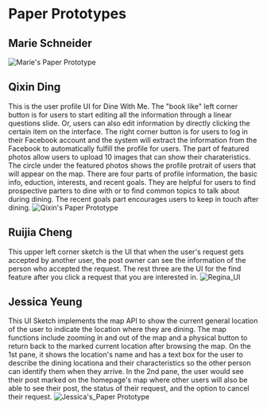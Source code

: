 # Paper Prototypes


## Marie Schneider
![Marie's Paper Prototype](https://github.com/dingqixin/chicas/blob/master/img/userinterface/2nd/Mari's%20prototype.jpg)


## Qixin Ding
This is the user profile UI for Dine With Me. The "book like" left corner button is for users to start editing all the information through a linear questions slide. Or, users can also edit information by directly clicking the certain item on the interface. The right corner button is for users to log in their Facebook account and the system will extract the information from the Facebook to automatically fulfill the profile for users. The part of featured photos allow users to upload 10 images that can show their charateristics. The circle under the featured photos shows the profile protrait of users that will appear on the map. There are four parts of profile information, the basic info, eduction, interests, and recent goals. They are helpful for users to find prospective parters to dine with or to find common topics to talk about during dining. The recent goals part encourages users to keep in touch after dining. 
![Qixin's Paper Prototype](https://github.com/dingqixin/chicas/blob/master/img/userinterface/2nd/Qixin's%20UI.jpeg)


## Ruijia Cheng
This upper left corner sketch is the UI that when the user's request gets accepted by another user, the post owner can see the information of the person who accepted the request. The rest three are the UI for the find feature after you click a request that you are interested in. 
![Regina_UI](https://github.com/dingqixin/chicas/blob/master/img/userinterface/2nd/2103140889.jpg)


## Jessica Yeung
This UI Sketch implements the map API to show the current general location of the user to indicate the location where they are dining. The map functions include zooming in and out of the map and a physical button to return back to the marked current location after browsing the map. On the 1st pane, it shows the location's name and has a text box for the user to describe the dining locationa and their characteristics so the other person can identify them when they arrive. In the 2nd pane, the user would see their post marked on the homepage's map where other users will also be able to see their post, the status of their request, and the option to cancel their request.
![Jessica's_Paper Prototype](https://github.com/dingqixin/chicas/blob/master/img/userinterface/2nd/Post_UI.JPG)
